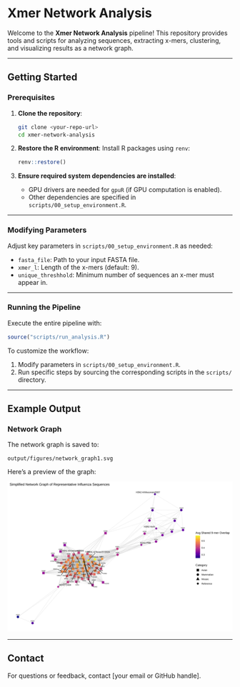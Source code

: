 # Xmer Network Analysis

Welcome to the **Xmer Network Analysis** pipeline! This repository provides tools and scripts for analyzing sequences, extracting x-mers, clustering, and visualizing results as a network graph.

---

## Getting Started

### Prerequisites

1. **Clone the repository**:
   ```bash
   git clone <your-repo-url>
   cd xmer-network-analysis
   ```

2. **Restore the R environment**:
   Install R packages using `renv`:
   ```r
   renv::restore()
   ```

3. **Ensure required system dependencies are installed**:
   - GPU drivers are needed for `gpuR` (if GPU computation is enabled).
   - Other dependencies are specified in `scripts/00_setup_environment.R`.

---

### Modifying Parameters

Adjust key parameters in `scripts/00_setup_environment.R` as needed:
- `fasta_file`: Path to your input FASTA file.
- `xmer_l`: Length of the x-mers (default: 9).
- `unique_threshhold`: Minimum number of sequences an x-mer must appear in.

---

### Running the Pipeline

Execute the entire pipeline with:
```r
source("scripts/run_analysis.R")
```

To customize the workflow:
1. Modify parameters in `scripts/00_setup_environment.R`.
2. Run specific steps by sourcing the corresponding scripts in the `scripts/` directory.

---

## Example Output

### Network Graph
The network graph is saved to:
```
output/figures/network_graph1.svg
```

Here’s a preview of the graph:

![Network Graph](output/figures/network_graph1.svg)

---

## Contact

For questions or feedback, contact [your email or GitHub handle].